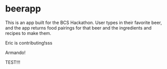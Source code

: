 # beerapp

This is an app built for the BCS Hackathon. User types in their favorite beer, and the app returns food pairings for that beer and the ingredients and recipes to make them.

Eric is contributing!sss

Armando!

TEST!!!
